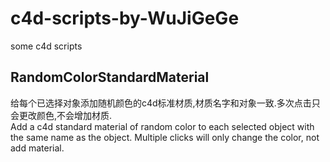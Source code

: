# c4d-scripts-by-WuJiGeGe
some c4d scripts

## RandomColorStandardMaterial
给每个已选择对象添加随机颜色的c4d标准材质,材质名字和对象一致.多次点击只会更改颜色,不会增加材质.<br>
Add a c4d standard material of random color to each selected object with the same name as the object. Multiple clicks will only change the color, not add material.
